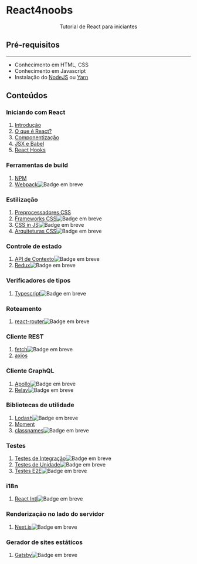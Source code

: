 # React4noobs

<p align='center'>Tutorial de React para iniciantes</p>

## **Pré-requisitos**

---

- Conhecimento em HTML, CSS
- Conhecimento em Javascript
- Instalação do [NodeJS](https://nodejs.org/pt-br/download/) ou [Yarn](https://classic.yarnpkg.com/pt-BR/docs/install)

## **Conteúdos**

### Iniciando com React

1. [Introdução](./Iniciando%20com%20React/1-Introducao.md)
2. [O que é React?](./Iniciando%20com%20React/2-O%20que%20e%20React.md)
3. [Componentização](./Iniciando%20com%20React/3-Componentizacao.md)
4. [JSX e Babel](./Iniciando%20com%20React/4-JSX%20e%20Babel.md)
5. [React Hooks](./Iniciando%20com%20React/5-React%20Hooks.md)

### Ferramentas de build
<!-- Comentar sobre npm e clientes alternativos como o yarn ou pnpm -->
1. [NPM](./Ferramentas%20de%20build/1-npm.md)
2. [Webpack]()<img alt="Badge em breve" src="https://img.shields.io/badge/-EM%20BREVE-red">

### Estilização

1. [Preprocessadores CSS](./Estilizacao/Preprocessadores%20CSS.md)
2. [Frameworks CSS]()<img alt="Badge em breve" src="https://img.shields.io/badge/-EM%20BREVE-red">
3. [CSS in JS]()<img alt="Badge em breve" src="https://img.shields.io/badge/-EM%20BREVE-red">
4. [Arquiteturas CSS]()<img alt="Badge em breve" src="https://img.shields.io/badge/-EM%20BREVE-red">

### Controle de estado

1. [API de Contexto]()<img alt="Badge em breve" src="https://img.shields.io/badge/-EM%20BREVE-red">
2. [Redux]()<img alt="Badge em breve" src="https://img.shields.io/badge/-EM%20BREVE-red">

### Verificadores de tipos

1. [Typescript]()<img alt="Badge em breve" src="https://img.shields.io/badge/-EM%20BREVE-red">

### Roteamento

1. [react-router]()<img alt="Badge em breve" src="https://img.shields.io/badge/-EM%20BREVE-red">

### Cliente REST

1. [fetch]()<img alt="Badge em breve" src="https://img.shields.io/badge/-EM%20BREVE-red">
2. [axios](./Cliente%20REST/2-Axios.md)


### Cliente GraphQL

1. [Apollo]()<img alt="Badge em breve" src="https://img.shields.io/badge/-EM%20BREVE-red">
2. [Relay]()<img alt="Badge em breve" src="https://img.shields.io/badge/-EM%20BREVE-red">

### Bibliotecas de utilidade

1. [Lodash]()<img alt="Badge em breve" src="https://img.shields.io/badge/-EM%20BREVE-red">
2. [Moment](./Bibliotecas%20de%20utilidade/2-Moment.md)
3. [classnames]()<img alt="Badge em breve" src="https://img.shields.io/badge/-EM%20BREVE-red">

### Testes

1. [Testes de Integração]()<img alt="Badge em breve" src="https://img.shields.io/badge/-EM%20BREVE-red">
2. [Testes de Unidade]()<img alt="Badge em breve" src="https://img.shields.io/badge/-EM%20BREVE-red">
3. [Testes E2E]()<img alt="Badge em breve" src="https://img.shields.io/badge/-EM%20BREVE-red">

### i18n

1. [React Intl]()<img alt="Badge em breve" src="https://img.shields.io/badge/-EM%20BREVE-red">

### Renderização no lado do servidor

1. [Next.js]()<img alt="Badge em breve" src="https://img.shields.io/badge/-EM%20BREVE-red">

### Gerador de sites estáticos

1. [Gatsby]()<img alt="Badge em breve" src="https://img.shields.io/badge/-EM%20BREVE-red">
